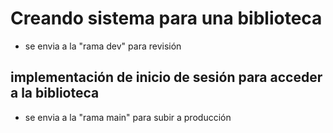 # Creando sistema para una biblioteca
- se envia a la "rama dev" para revisión

## implementación de inicio de sesión para acceder a la biblioteca
- se envia a la "rama main" para subir a producción